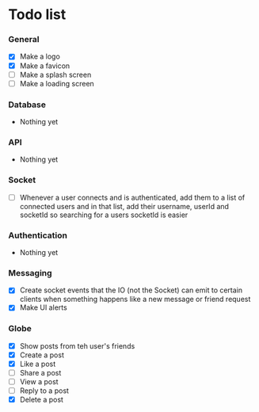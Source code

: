 # Todo list

### General

- [x] Make a logo
- [x] Make a favicon
- [ ] Make a splash screen
- [ ] Make a loading screen

### Database

- Nothing yet

### API

- Nothing yet

### Socket

- [ ] Whenever a user connects and is authenticated, add them to a list of connected users and in that list, add their username, userId and socketId so searching for a users socketId is easier

### Authentication

- Nothing yet

### Messaging

- [x] Create socket events that the IO (not the Socket) can emit to certain clients when something happens like a new message or friend request
- [x] Make UI alerts

### Globe

- [x] Show posts from teh user's friends
- [x] Create a post
- [x] Like a post
- [ ] Share a post
- [ ] View a post
- [ ] Reply to a post
- [x] Delete a post
